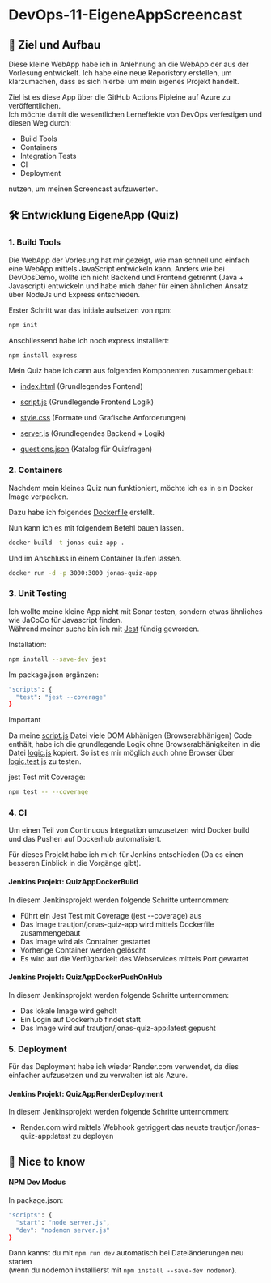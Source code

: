 # DevOps-11-EigeneAppScreencast

## 🎯 Ziel und Aufbau

Diese kleine WebApp habe ich in Anlehnung an die WebApp der aus der Vorlesung entwickelt. 
Ich habe eine neue Reporistory erstellen, um klarzumachen, dass es sich hierbei um mein eigenes Projekt handelt. 

Ziel ist es diese App über die GitHub Actions Pipleine auf Azure zu veröffentlichen. <br>
Ich möchte damit die wesentlichen Lerneffekte von DevOps verfestigen und diesen Weg durch:

- Build Tools 
- Containers
- Integration Tests
- CI
- Deployment

nutzen, um meinen Screencast aufzuwerten.

## 🛠️ Entwicklung EigeneApp (Quiz)

### 1. Build Tools 

Die WebApp der Vorlesung hat mir gezeigt, wie man schnell und einfach eine WebApp mittels JavaScript entwickeln kann. 
Anders wie bei DevOpsDemo, wollte ich nicht Backend und Frontend getrennt (Java + Javascript) entwickeln und habe mich daher für einen ähnlichen Ansatz über NodeJs und Express entschieden. 

Erster Schritt war das initiale aufsetzen von npm:

```bash
npm init 
```
Anschliessend habe ich noch express installiert:

```bash
npm install express 
```

Mein Quiz habe ich dann aus folgenden Komponenten zusammengebaut:

- [index.html](/eigeneApp/public/index.html) (Grundlegendes Fontend)
- [script.js](/eigeneApp/public/script.js) (Grundlegende Frontend Logik)
- [style.css](/eigeneApp/public/style.css) (Formate und Grafische Anforderungen)

- [server.js](/eigeneApp/server.js) (Grundlegendes Backend + Logik)
- [questions.json](/eigeneApp/questions.json) (Katalog für Quizfragen)


### 2. Containers

Nachdem mein kleines Quiz nun funktioniert, möchte ich es in ein Docker Image verpacken.

Dazu habe ich folgendes [Dockerfile](/Dockerfile) erstellt.

Nun kann ich es mit folgendem Befehl bauen lassen.

```bash
docker build -t jonas-quiz-app .
```

Und im Anschluss in einem Container laufen lassen.

```bash
docker run -d -p 3000:3000 jonas-quiz-app
```


### 3. Unit Testing

Ich wollte meine kleine App nicht mit Sonar testen, sondern etwas ähnliches wie JaCoCo für Javascript finden. <br>
Während meiner suche bin ich mit [Jest](https://jestjs.io/) fündig geworden.

Installation:

```bash
npm install --save-dev jest
```

Im package.json ergänzen:

```bash
"scripts": {
  "test": "jest --coverage"
}
```
>[!Important]
Da meine [script.js](/eigeneApp/public/script.js) Datei viele DOM Abhänigen (Browserabhänigen) Code enthält, habe ich die grundlegende Logik ohne Browserabhänigkeiten in die Datei [logic.js](/eigeneApp/logic.js) kopiert. So ist es mir möglich auch ohne Browser über [logic.test.js](/eigeneApp/tests/logic.test.js) zu testen.


jest Test mit Coverage:

```bash
npm test -- --coverage
```


### 4. CI

Um einen Teil von Continuous Integration umzusetzen wird Docker build und das Pushen auf Dockerhub automatisiert.

Für dieses Projekt habe ich mich für Jenkins entschieden (Da es einen besseren Einblick in die Vorgänge gibt).

#### Jenkins Projekt: QuizAppDockerBuild

In diesem Jenkinsprojekt werden folgende Schritte unternommen:

- Führt ein Jest Test mit Coverage (jest --coverage) aus
- Das Image trautjon/jonas-quiz-app wird mittels Dockerfile zusammengebaut
- Das Image wird als Container gestartet
- Vorherige Container werden gelöscht
- Es wird auf die Verfügbarkeit des Webservices mittels Port gewartet

#### Jenkins Projekt: QuizAppDockerPushOnHub

In diesem Jenkinsprojekt werden folgende Schritte unternommen:

- Das lokale Image wird geholt
- Ein Login auf Dockerhub findet statt
- Das Image wird auf trautjon/jonas-quiz-app:latest gepusht

### 5. Deployment

Für das Deployment habe ich wieder Render.com verwendet, da dies einfacher aufzusetzen und zu verwalten ist als Azure.

#### Jenkins Projekt: QuizAppRenderDeployment

In diesem Jenkinsprojekt werden folgende Schritte unternommen:

- Render.com wird mittels Webhook getriggert das neuste trautjon/jonas-quiz-app:latest zu deployen

## 🧠 Nice to know

####  NPM Dev Modus

In package.json:
```bash
"scripts": {
  "start": "node server.js",
  "dev": "nodemon server.js"
}
```
Dann kannst du mit `npm run dev` automatisch bei Dateiänderungen neu starten <br> (wenn du nodemon installierst mit `npm install --save-dev nodemon`).

